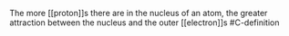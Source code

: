 The more [[proton]]s there are in the nucleus of an atom, the greater attraction between the nucleus and the outer [[electron]]s
#C-definition